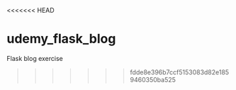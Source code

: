 <<<<<<< HEAD
# udemy_flask_blog
Flask blog exercise
>>>>>>> fdde8e396b7ccf5153083d82e1859460350ba525
